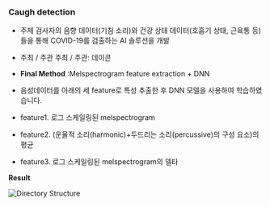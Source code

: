 <h3>Caugh detection</h3>

- 주제
검사자의 음향 데이터(기침 소리)와 건강 상태 데이터(호흡기 상태, 근육통 등)들을 통해 COVID-19를 검출하는 AI 솔루션을 개발

- 주최 / 주관
주최 / 주관: 데이콘

- **Final Method**
:Melspectrogram feature extraction + DNN

 - 음성데이터를 아래의 세 feature로 특성 추출한 후 DNN 모델을 사용하여 학습하였습니다.
 - feature1. 로그 스케일링된 melspectrogram
 - feature2. (운율적 소리(harmonic)+두드리는 소리(percussive)의 구성 요소)의 평균
 - feature3. 로그 스케일링된 melspectrogram의 델타

**Result**

![Directory Structure](https://user-images.githubusercontent.com/74871527/186582641-6cd3c4f4-868c-4397-91d0-3d33207ec96b.png)
